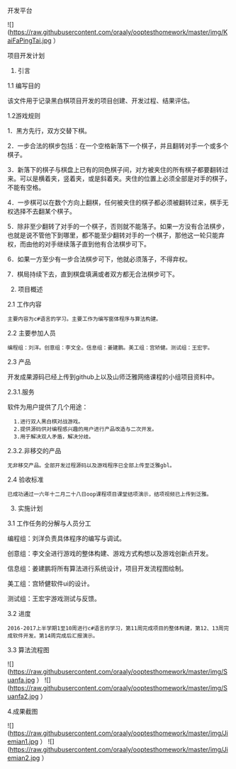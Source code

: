 开发平台

![](https://raw.githubusercontent.com/oraaly/ooptesthomework/master/img/KaiFaPingTai.jpg ）



项目开发计划

1. 引言

1.1 编写目的

该文件用于记录黑白棋项目开发的项目创建、开发过程、结果评估。

1.2游戏规则

  1．黑方先行，双方交替下棋。
  
  2．一步合法的棋步包括：在一个空格新落下一个棋子，并且翻转对手一个或多个棋子。
  
  3．新落下的棋子与棋盘上已有的同色棋子间，对方被夹住的所有棋子都要翻转过来。可以是横着夹，竖着夹，或是斜着夹。夹住的位置上必须全部是对手的棋子，不能有空格。
  
  4．一步棋可以在数个方向上翻棋，任何被夹住的棋子都必须被翻转过来，棋手无权选择不去翻某个棋子。
  
  5．除非至少翻转了对手的一个棋子，否则就不能落子。如果一方没有合法棋步，也就是说不管他下到哪里，都不能至少翻转对手的一个棋子，那他这一轮只能弃权，而由他的对手继续落子直到他有合法棋步可下。
  
  6．如果一方至少有一步合法棋步可下，他就必须落子，不得弃权。
  
  7．棋局持续下去，直到棋盘填满或者双方都无合法棋步可下。
  
  
  
  
2. 项目概述

2.1 工作内容

    主要内容为c#语言的学习。主要工作为编写窗体程序与算法构建。
    
2.2 主要参加人员      

    编程组：刘洋。创意组：李文全。信息组：姜建鹏。美工组：宫矫健。测试组：王宏宇。
    
2.3 产品

开发成果源码已经上传到github上以及山师泛雅网络课程的小组项目资料中。

2.3.1.服务

软件为用户提供了几个用途：

      1.进行双人黑白棋对战游戏。
      2.提供源码供对编程感兴趣的用户进行产品改造与二次开发。
      3.用于解决双人矛盾，解决分歧。
      
2.3.2.非移交的产品 

    无非移交产品。全部开发过程源码以及游戏程序已全部上传至泛雅gbl。
    
2.4 验收标准 

    已成功通过一六年十二月二十八日oop课程项目课堂结项演示，结项视频已上传到泛雅。
    
    
    
    
3. 实施计划

3.1 工作任务的分解与人员分工

编程组：刘洋负责具体程序的编写与调试。

创意组：李文全进行游戏的整体构建、游戏方式构想以及游戏创新点开发。

信息组：姜建鹏将所有算法进行系统设计，项目开发流程图绘制。

美工组：宫矫健软件ui的设计。

测试组：王宏宇游戏测试与反馈。

3.2 进度

    2016-2017上半学期1至10周进行c#语言的学习，第11周完成项目的整体构建，第12、13周完成软件开发。第14周完成后汇报演示。
    
3.3 算法流程图

![](https://raw.githubusercontent.com/oraaly/ooptesthomework/master/img/Suanfa.jpg ）
![](https://raw.githubusercontent.com/oraaly/ooptesthomework/master/img/Suanfa2.jpg ）



4.成果截图

![](https://raw.githubusercontent.com/oraaly/ooptesthomework/master/img/Jiemian1.jpg ）
![](https://raw.githubusercontent.com/oraaly/ooptesthomework/master/img/Jiemian2.jpg ）
